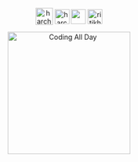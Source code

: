 <p align="center">
 <a href="https://twitter.com/RHarchani" target="blank"><img align="center" src="https://img.icons8.com/?size=50&id=phOKFKYpe00C&format=png" alt="harchani-ritik" height="35" width="35" /></a>
<a href="https://www.linkedin.com/in/ritik-harchani-914224195/" target="blank"><img align="center" src="https://cdn.jsdelivr.net/npm/simple-icons@3.0.1/icons/linkedin.svg" alt="harchani-ritik" height="30" width="30" /></a>
<a href="https://medium.com/@harchaniritik" target="blank"><img align="center" src="https://cdn.jsdelivr.net/npm/simple-icons@3.0.1/icons/medium.svg"  height="30" width="30" /></a>
<a href="https://www.facebook.com/ritikh" target="blank"><img align="center" src="https://cdn.jsdelivr.net/npm/simple-icons@3.0.1/icons/facebook.svg" alt="ritikh" height="30" width="30" color="blue" /></a>

<div align="center">
  <img src="https://github.com/harchani-ritik/harchani-ritik/assets/46641571/8b06afea-ed71-4e01-a4cc-5a2cccd8e8fb" alt="Coding All Day" height="250" />
</div>
